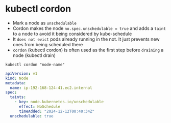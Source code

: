 # kubectl cordon

- Mark a node as `unschedulable`
- Cordon makes the node `no.spec.unschedulable = true` and adds a `taint` to a node to avoid it being considered by kube-schedule
- It `does not evict` pods already running in the not. It just prevents new ones from being scheduled there
- `cordon` (kubectl cordon) is often used as the first step before `draining` a node (kubectl drain)

```shell
kubectl cordon "node-name"
```

```yaml
apiVersion: v1
kind: Node
metadata:
  name: ip-192-168-124-41.ec2.internal
spec:
  taints:
    - key: node.kubernetes.io/unschedulable
      effect: NoSchedule
      timeAdded: "2024-12-12T00:40:34Z"
  unschedulable: true
```
